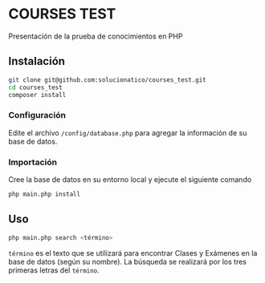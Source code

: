 # COURSES TEST

Presentación de la prueba de conocimientos en PHP

## Instalación

```sh
git clone git@github.com:solucionatico/courses_test.git
cd courses_test
composer install
```

### Configuración
Edite el archivo `/config/database.php` para agregar la información de su base de datos.

### Importación
Cree la base de datos en su entorno local y ejecute el siguiente comando
```sh
php main.php install
```

## Uso
```sh
php main.php search <término>
```

`término` es el texto que se utilizará para encontrar Clases y Exámenes en la base de datos (según su nombre). La búsqueda se realizará por los tres primeras letras del `término`.
